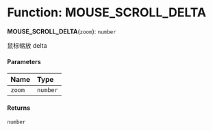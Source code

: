 # Function: MOUSE\_SCROLL\_DELTA

**MOUSE\_SCROLL\_DELTA**(`zoom`): `number`

鼠标缩放 delta

#### Parameters

| Name | Type |
| :------ | :------ |
| `zoom` | `number` |

#### Returns

`number`
